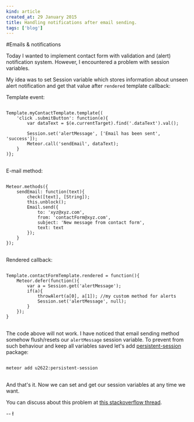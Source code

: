```yaml
---
kind: article
created_at: 29 January 2015
title: Handling notifications after email sending.
tags: ['blog']
---
```


#Emails & notifications

Today I wanted to implement contact form with validation and (alert) notification system. However, I encountered a problem with session variables.

My idea was to set Session variable which stores information about unseen alert notification and get that value after `rendered` template callback:

Template event:

<pre>
<code class="javascript">
Template.myContactTemplate.template{(
	'click .submitButton': function(e){
		var dataText = $(e.currentTarget).find('.dataText').val();
		
		Session.set('alertMessage', ['Email has been sent', 'success']);
		Meteor.call('sendEmail', dataText);
	}
)};
</code>
</pre>

E-mail method:

<pre>
<code class="javascript">
Meteor.methods({
	sendEmail: function(text){
		check([text], [String]);
		this.unblock();
		Email.send({
			to: 'xyz@xyz.com',
			from: 'contactForm@xyz.com',
			subject: 'New message from contact form',
			text: text
		});
	}
});
</code>
</pre>

Rendered callback:

<pre>
<code class="javascript">
Template.contactFormTemplate.rendered = function(){
	Meteor.defer(function(){
		var a = Session.get('alertMessage');
		if(a){
			throwAlert(a[0], a[1]);	//my custom method for alerts
			Session.set('alertMessage', null);		
		}
	});
}
</code>
</pre>

The code above will not work. I have noticed that email sending method somehow flush/resets our `alertMessage` session variable. To prevent from such behaviour and keep all variables saved let's add [persistent-session](https://github.com/okgrow/meteor-persistent-session) package:

<pre>
<code class="bash">
meteor add u2622:persistent-session
</code>
</pre>

And that's it. Now we can set and get our session variables at any time we want.

You can discuss about this problem at [this stackoverflow thread](http://stackoverflow.com/questions/28084160/session-variable-unset-after-sending-email).

-- ł